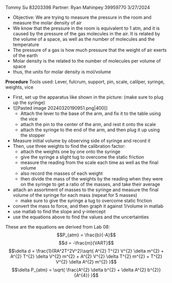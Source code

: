 Tommy Su 83203398
Partner: Ryan Mahinpey 39959770
3/27/2024

- Objective: We are trying to measure the pressure in the room and measure the molar density of air
- We know that the pressure in the room is equivalent to 1 atm, and it is caused by the pressure of the gas molecules in the air. It is related by the volume of a space, as well as the number of molecules and the temperature
- The pressure of a gas is how much pressure that the weight of air exerts of the earth
- Molar density is the related to the number of molecules per volume of space
- thus, the units for molar density is mol/volume


**Procedure**
Tools used: Lever, fulcrum, support, pin, scale, calilper, syringe, weights, vice
- First, set up the apparatus like shown in the picture: (make sure to plug up the syringe)
- ![[Pasted image 20240320190951.png|400]] 
	- Attach the lever to the base of the arm, and fix it to the table using the vice
	- attach the pin to the center of the arm, and rest it onto the scale
	- attach the syringe to the end of the arm, and then plug it up using the stopper
- Measure initial volume by observing side of syringe and record it
- Then, use three weights to find the calibration factor:
	- attach the weights one by one onto the syringe
	- give the syringe a slight tug to overcome the static friction
	- measure the reading from the scale each time as well as the final volume
	- also record the masses of each weight
	- then divide the mass of the weights by the reading when they were on the syringe to get a ratio of the masses, and take their average
- attach an assortment of masses to the syringe and measure the final volume of the syringe for each mass (repeat for 5 masses)
	- make sure to give the syringe a tug to overcome static friction
- convert the mass to force, and then graph it against 1/volume in matlab
- use matlab to find the slope and y-intercept
- use the equations above to find the values and the uncertainties

These are the equations we derived from Lab 08:
$$P_{atm} = \frac{b}{-A}$$
$$d = -\frac{m}{VART}$$
$$\delta d = \frac{1}{RA^2T^2V^2}\sqrt{ A^{2} T^{2} V^{2} \delta m^{2} + A^{2} T^{2} \delta V^{2} m^{2} + A^{2} V^{2} \delta T^{2} m^{2} + T^{2} V^{2} \delta A^{2} m^{2} }$$
$$\delta P_{atm} = \sqrt{ \frac{A^{2} \delta b^{2} + \delta A^{2} b^{2}}{A^{4}} }$$